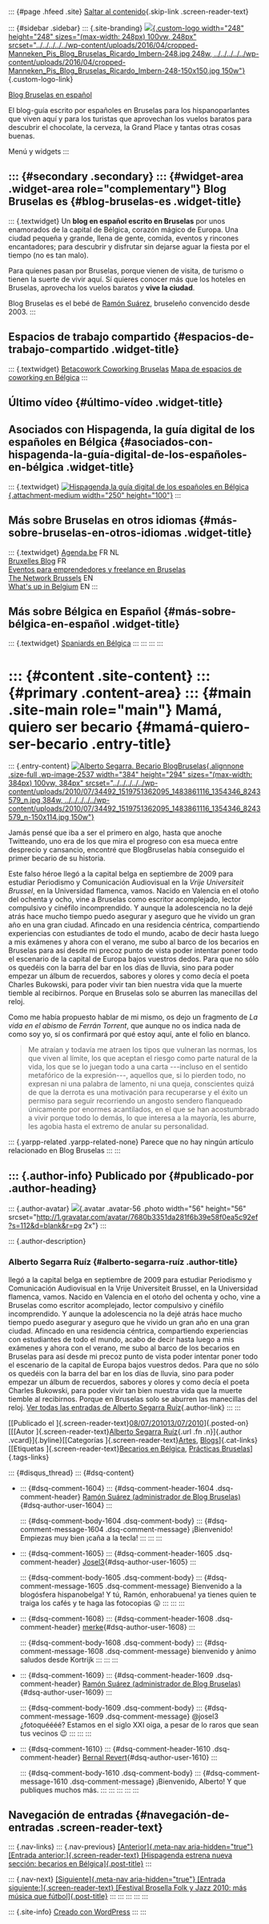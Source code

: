 ::: {#page .hfeed .site}
[Saltar al
contenido](../../../../../index.html?p=2530#content){.skip-link
.screen-reader-text}

::: {#sidebar .sidebar}
::: {.site-branding}
[![](../../../../../wp-content/uploads/2016/04/cropped-Manneken_Pis_Blog_Bruselas_Ricardo_Imbern-248.jpg){.custom-logo
width="248" height="248" sizes="(max-width: 248px) 100vw, 248px"
srcset="../../../../../wp-content/uploads/2016/04/cropped-Manneken_Pis_Blog_Bruselas_Ricardo_Imbern-248.jpg 248w, ../../../../../wp-content/uploads/2016/04/cropped-Manneken_Pis_Blog_Bruselas_Ricardo_Imbern-248-150x150.jpg 150w"}](../../../../../index.html){.custom-logo-link}

[Blog Bruselas en español](../../../../../index.html)

El blog-guía escrito por españoles en Bruselas para los hispanoparlantes
que viven aquí y para los turistas que aprovechan los vuelos baratos
para descubrir el chocolate, la cerveza, la Grand Place y tantas otras
cosas buenas.

Menú y widgets
:::

::: {#secondary .secondary}
::: {#widget-area .widget-area role="complementary"}
Blog Bruselas es {#blog-bruselas-es .widget-title}
----------------

::: {.textwidget}
Un **blog en español escrito en Bruselas** por unos enamorados de la
capital de Bélgica, corazón mágico de Europa. Una ciudad pequeña y
grande, llena de gente, comida, eventos y rincones encantadores; para
descubrir y disfrutar sin dejarse aguar la fiesta por el tiempo (no es
tan malo).

Para quienes pasan por Bruselas, porque vienen de visita, de turismo o
tienen la suerte de vivir aquí. Sí quieres conocer más que los hoteles
en Bruselas, aprovecha los vuelos baratos y **vive la ciudad**.

Blog Bruselas es el bebé de [Ramón Suárez](http://www.ramonsuarez.com),
bruseleño convencido desde 2003.
:::

Espacios de trabajo compartido {#espacios-de-trabajo-compartido .widget-title}
------------------------------

::: {.textwidget}
[Betacowork Coworking Bruselas](http://www.betacowork.com) [Mapa de
espacios de coworking en Bélgica](http://coworkingbelgium.com)
:::

Último vídeo {#último-vídeo .widget-title}
------------

Asociados con Hispagenda, la guía digital de los españoles en Bélgica {#asociados-con-hispagenda-la-guía-digital-de-los-españoles-en-bélgica .widget-title}
---------------------------------------------------------------------

::: {.textwidget}
[![Hispagenda,la guía digital de los españoles en
Bélgica](../../../../../wp-content/uploads/2010/04/Hispagenda-250px.gif "Hispagenda, la guía digital de los españoles en Bélgica"){.attachment-medium
width="250" height="100"}](http://www.hispagenda.com)
:::

Más sobre Bruselas en otros idiomas {#más-sobre-bruselas-en-otros-idiomas .widget-title}
-----------------------------------

::: {.textwidget}
[Agenda.be](http://www.agenda.be) FR NL\
[Bruxelles Blog](http://www.bxlblog.be/) FR\
[Eventos para emprendedores y freelance en
Bruselas](http://www.betacowork.com/events/)\
[The Network
Brussels](http://groups.yahoo.com/group/TheNetworkBrussels/) EN\
[What\'s up in Belgium](http://www.whatsupin.be/) EN
:::

Más sobre Bélgica en Español {#más-sobre-bélgica-en-español .widget-title}
----------------------------

::: {.textwidget}
[Spaniards en Bélgica](http://www.spaniards.es/paises/belgica)
:::
:::
:::
:::

::: {#content .site-content}
::: {#primary .content-area}
::: {#main .site-main role="main"}
Mamá, quiero ser becario {#mamá-quiero-ser-becario .entry-title}
========================

::: {.entry-content}
[![Alberto Segarra. Becario
BlogBruselas](../../../../../wp-content/uploads/2010/07/34492_1519751362095_1483861116_1354346_8243579_n.jpg){.alignnone
.size-full .wp-image-2537 width="384" height="294"
sizes="(max-width: 384px) 100vw, 384px"
srcset="../../../../../wp-content/uploads/2010/07/34492_1519751362095_1483861116_1354346_8243579_n.jpg 384w, ../../../../../wp-content/uploads/2010/07/34492_1519751362095_1483861116_1354346_8243579_n-150x114.jpg 150w"}](http://www.blogbruselas.com/2010/07/mama-quiero-ser-becario.html/34492_1519751362095_1483861116_1354346_8243579_n)

[](http://www.blogbruselas.com/2010/07/mama-quiero-ser-becario.html/34492_1519751362095_1483861116_1354346_8243579_n)Jamás
pensé que iba a ser el primero en algo, hasta que anoche Twitteando, uno
era de los que mira el progreso con esa mueca entre desprecio y
cansancio, encontré que BlogBruselas había conseguido el primer becario
de su historia.

Este falso héroe llegó a la capital belga en septiembre de 2009 para
estudiar Periodismo y Comunicación Audiovisual en la *Vrije*
*Universiteit* *Brussel*, en la Universidad flamenca, vamos. Nacido en
Valencia en el otoño del ochenta y ocho, vine a Bruselas como escritor
acomplejado, lector compulsivo y cinéfilo incomprendido. Y aunque la
adolescencia no la dejé atrás hace mucho tiempo puedo asegurar y aseguro
que he vivido un gran año en una gran ciudad. Afincado en una residencia
céntrica, compartiendo experiencias con estudiantes de todo el mundo,
acabo de decir hasta luego a mis exámenes y ahora con el verano, me subo
al barco de los becarios en Bruselas para así desde mi precoz punto de
vista poder intentar poner todo el escenario de la capital de Europa
bajos vuestros dedos. Para que no sólo os quedéis con la barra del bar
en los días de lluvia, sino para poder empezar un álbum de recuerdos,
sabores y olores y como decía el poeta Charles Bukowski, para poder
vivir tan bien nuestra vida que la muerte tiemble al recibirnos. Porque
en Bruselas solo se aburren las manecillas del reloj.

Como me había propuesto hablar de mi mismo, os dejo un fragmento de *La
vida en el abismo* de *Ferrán Torrent*, que aunque no os indica nada de
como soy yo, sí os confirmará por qué estoy aquí, ante el folio en
blanco.

> Me atraían y todavía me atraen los tipos que vulneran las normas, los
> que viven al límite, los que aceptan el riesgo como parte natural de
> la vida, los que se lo juegan todo a una carta ---incluso en el
> sentido metafórico de la expresión---, aquellos que, si lo pierden
> todo, no expresan ni una palabra de lamento, ni una queja, conscientes
> quizá de que la derrota es una motivación para recuperarse y el éxito
> un permiso para seguir recorriendo un angosto sendero flanqueado
> únicamente por enormes acantilados, en el que se han acostumbrado a
> vivir porque todo lo demás, lo que interesa a la mayoría, les aburre,
> les agobia hasta el extremo de anular su personalidad.

::: {.yarpp-related .yarpp-related-none}
Parece que no hay ningún artículo relacionado en Blog Bruselas
:::
:::

::: {.author-info}
Publicado por {#publicado-por .author-heading}
-------------

::: {.author-avatar}
![](http://1.gravatar.com/avatar/7680b3351da281f6b39e58f0ea5c92ef?s=56&d=blank&r=pg){.avatar
.avatar-56 .photo width="56" height="56"
srcset="http://1.gravatar.com/avatar/7680b3351da281f6b39e58f0ea5c92ef?s=112&d=blank&r=pg 2x"}
:::

::: {.author-description}
### Alberto Segarra Ruíz {#alberto-segarra-ruíz .author-title}

llegó a la capital belga en septiembre de 2009 para estudiar Periodismo
y Comunicación Audiovisual en la Vrije Universiteit Brussel, en la
Universidad flamenca, vamos. Nacido en Valencia en el otoño del ochenta
y ocho, vine a Bruselas como escritor acomplejado, lector compulsivo y
cinéfilo incomprendido. Y aunque la adolescencia no la dejé atrás hace
mucho tiempo puedo asegurar y aseguro que he vivido un gran año en una
gran ciudad. Afincado en una residencia céntrica, compartiendo
experiencias con estudiantes de todo el mundo, acabo de decir hasta
luego a mis exámenes y ahora con el verano, me subo al barco de los
becarios en Bruselas para así desde mi precoz punto de vista poder
intentar poner todo el escenario de la capital de Europa bajos vuestros
dedos. Para que no sólo os quedéis con la barra del bar en los días de
lluvia, sino para poder empezar un álbum de recuerdos, sabores y olores
y como decía el poeta Charles Bukowski, para poder vivir tan bien
nuestra vida que la muerte tiemble al recibirnos. Porque en Bruselas
solo se aburren las manecillas del reloj. [Ver todas las entradas de
Alberto Segarra
Ruíz](../../../../author/albertosegarraruiz/index.html){.author-link}
:::
:::

[[Publicado el
]{.screen-reader-text}[08/07/201013/07/2010](../../../../../index.html?p=2530)]{.posted-on}[[[Autor
]{.screen-reader-text}[Alberto Segarra
Ruíz](../../../../author/albertosegarraruiz/index.html){.url .fn
.n}]{.author .vcard}]{.byline}[[Categorías
]{.screen-reader-text}[Artes](../../../../category/artes/index.html),
[Blogs](../../../../category/blogs/index.html)]{.cat-links}[[Etiquetas
]{.screen-reader-text}[Becarios en
Bélgica](../../../../tag/becarios-en-belgica/index.html), [Prácticas
Bruselas](../../../../tag/practicas-bruselas/index.html)]{.tags-links}

::: {#disqus_thread}
::: {#dsq-content}
-   ::: {#dsq-comment-1604}
    ::: {#dsq-comment-header-1604 .dsq-comment-header}
    [Ramón Suárez (administrador de Blog
    Bruselas)](http://twitter.com/ramonsuarez){#dsq-author-user-1604}
    :::

    ::: {#dsq-comment-body-1604 .dsq-comment-body}
    ::: {#dsq-comment-message-1604 .dsq-comment-message}
    ¡Bienvenido! Empiezas muy bien ¡caña a la tecla!
    :::
    :::
    :::

-   ::: {#dsq-comment-1605}
    ::: {#dsq-comment-header-1605 .dsq-comment-header}
    [Josel3](http://josel3.blogspot.com){#dsq-author-user-1605}
    :::

    ::: {#dsq-comment-body-1605 .dsq-comment-body}
    ::: {#dsq-comment-message-1605 .dsq-comment-message}
    Bienvenido a la blogósfera hispanobelga! Y tú, Ramón, enhorabuena!
    ya tienes quien te traiga los cafés y te haga las fotocopias 😛
    :::
    :::
    :::

-   ::: {#dsq-comment-1608}
    ::: {#dsq-comment-header-1608 .dsq-comment-header}
    [merke](http://merke.wordpress.com/){#dsq-author-user-1608}
    :::

    ::: {#dsq-comment-body-1608 .dsq-comment-body}
    ::: {#dsq-comment-message-1608 .dsq-comment-message}
    bienvenido y ànimo\
    saludos desde Kortrijk
    :::
    :::
    :::

-   ::: {#dsq-comment-1609}
    ::: {#dsq-comment-header-1609 .dsq-comment-header}
    [Ramón Suárez (administrador de Blog
    Bruselas)](http://twitter.com/ramonsuarez){#dsq-author-user-1609}
    :::

    ::: {#dsq-comment-body-1609 .dsq-comment-body}
    ::: {#dsq-comment-message-1609 .dsq-comment-message}
    \@josel3 ¿fotoquéééé? Estamos en el siglo XXI oiga, a pesar de lo
    raros que sean tus vecinos 😉
    :::
    :::
    :::

-   ::: {#dsq-comment-1610}
    ::: {#dsq-comment-header-1610 .dsq-comment-header}
    [Bernal
    Revert](http://www.bernalrevert.com/blog){#dsq-author-user-1610}
    :::

    ::: {#dsq-comment-body-1610 .dsq-comment-body}
    ::: {#dsq-comment-message-1610 .dsq-comment-message}
    ¡Bienvenido, Alberto! Y que publiques muchos más.
    :::
    :::
    :::
:::
:::

Navegación de entradas {#navegación-de-entradas .screen-reader-text}
----------------------

::: {.nav-links}
::: {.nav-previous}
[[Anterior]{.meta-nav aria-hidden="true"} [Entrada
anterior:]{.screen-reader-text} [Hispagenda estrena nueva sección:
becarios en Bélgica]{.post-title}](../../../../../index.html?p=2516)
:::

::: {.nav-next}
[[Siguiente]{.meta-nav aria-hidden="true"} [Entrada
siguiente:]{.screen-reader-text} [Festival Brosella Folk y Jazz 2010:
más música que fútbol]{.post-title}](../../../../../index.html?p=2546)
:::
:::
:::
:::
:::

::: {.site-info}
[Creado con WordPress](https://es.wordpress.org/)
:::
:::
